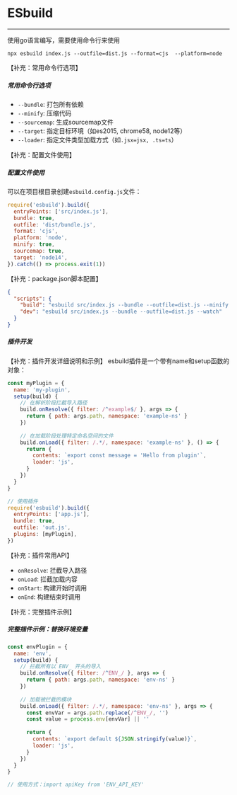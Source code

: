 # ESbuild
---
使用go语言编写，需要使用命令行来使用

`npx esbuild index.js --outfile=dist.js --format=cjs  --platform=node`

【补充：常用命令行选项】
##### 常用命令行选项
- `--bundle`: 打包所有依赖
- `--minify`: 压缩代码
- `--sourcemap`: 生成sourcemap文件
- `--target`: 指定目标环境（如es2015, chrome58, node12等）
- `--loader`: 指定文件类型加载方式（如`.jsx=jsx, .ts=ts`）

【补充：配置文件使用】
##### 配置文件使用
可以在项目根目录创建`esbuild.config.js`文件：
```javascript
require('esbuild').build({
  entryPoints: ['src/index.js'],
  bundle: true,
  outfile: 'dist/bundle.js',
  format: 'cjs',
  platform: 'node',
  minify: true,
  sourcemap: true,
  target: 'node14',
}).catch(() => process.exit(1))
```

【补充：package.json脚本配置】
```json
{
  "scripts": {
    "build": "esbuild src/index.js --bundle --outfile=dist.js --minify --sourcemap",
    "dev": "esbuild src/index.js --bundle --outfile=dist.js --watch"
  }
}
```

##### 插件开发
【补充：插件开发详细说明和示例】
esbuild插件是一个带有name和setup函数的对象：
```javascript
const myPlugin = {
  name: 'my-plugin',
  setup(build) {
    // 在解析阶段拦截导入路径
    build.onResolve({ filter: /^example$/ }, args => {
      return { path: args.path, namespace: 'example-ns' }
    })
    
    // 在加载阶段处理特定命名空间的文件
    build.onLoad({ filter: /.*/, namespace: 'example-ns' }, () => {
      return {
        contents: `export const message = 'Hello from plugin'`,
        loader: 'js',
      }
    })
  }
}

// 使用插件
require('esbuild').build({
  entryPoints: ['app.js'],
  bundle: true,
  outfile: 'out.js',
  plugins: [myPlugin],
})
```

【补充：插件常用API】
- `onResolve`: 拦截导入路径
- `onLoad`: 拦截加载内容
- `onStart`: 构建开始时调用
- `onEnd`: 构建结束时调用

【补充：完整插件示例】
##### 完整插件示例：替换环境变量
```javascript
const envPlugin = {
  name: 'env',
  setup(build) {
    // 拦截所有以 ENV_ 开头的导入
    build.onResolve({ filter: /^ENV_/ }, args => {
      return { path: args.path, namespace: 'env-ns' }
    })
    
    // 加载被拦截的模块
    build.onLoad({ filter: /.*/, namespace: 'env-ns' }, args => {
      const envVar = args.path.replace(/^ENV_/, '')
      const value = process.env[envVar] || ''
      
      return {
        contents: `export default ${JSON.stringify(value)}`,
        loader: 'js',
      }
    })
  }
}

// 使用方式：import apiKey from 'ENV_API_KEY'
```
